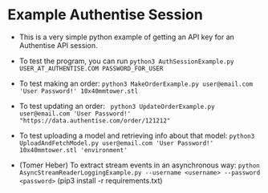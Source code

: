 # Example Authentise Session

- This is a very simple python example of getting an API key for an Authentise API session. 

- To test the program, you can run 
`python3 AuthSessionExample.py USER_AT_AUTHENTISE.COM PASSWORD_FOR_USER`

- To test making an order: 
`python3 MakeOrderExample.py user@email.com 'User Password!' 10x40mmtower.stl`

- To test updating an order:
` python3 UpdateOrderExample.py user@email.com 'User Password!'  "https://data.authentise.com/order/121212"`

- To test uploading a model and retrieving info about that model:
`python3 UploadAndFetchModel.py user@email.com 'User Password!' 10x40mmtower.stl 'environment' `

- (Tomer Heber) To extract stream events in an asynchronous way: `python AsyncStreamReaderLoggingExample.py --username <username> --password <password>`  (pip3 install -r requirements.txt)
